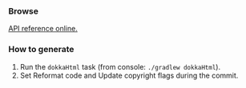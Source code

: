 ### Browse

[API reference online.](https://htmlpreview.github.io/?https://raw.githubusercontent.com/JetBrains/lets-plot-kotlin/master/docs/api-reference/index.html)

### How to generate

1. Run the `dokkaHtml` task (from console: `./gradlew dokkaHtml`).
2. Set Reformat code and Update copyright flags during the commit.
